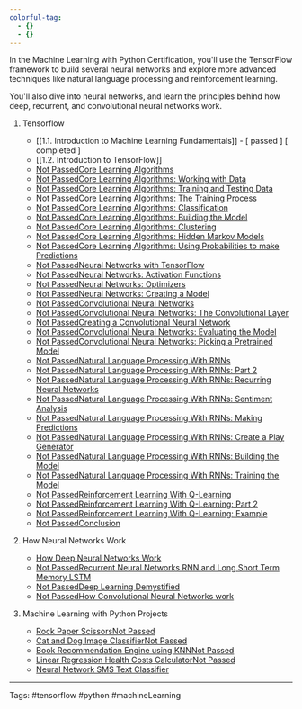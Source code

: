 ```yaml
---
colorful-tag:
  - {}
  - {}
---
```


In the Machine Learning with Python Certification, you'll use the TensorFlow framework to build several neural networks and explore more advanced techniques like natural language processing and reinforcement learning.

You'll also dive into neural networks, and learn the principles behind how deep, recurrent, and convolutional neural networks work.

1.  Tensorflow
	-  [[1.1. Introduction to Machine Learning Fundamentals]] - [ passed ]  [ completed ] 
	-  [[1.2. Introduction to TensorFlow]]
	-   [Not PassedCore Learning Algorithms](https://www.freecodecamp.org/learn/machine-learning-with-python/tensorflow/core-learning-algorithms)
	-   [Not PassedCore Learning Algorithms: Working with Data](https://www.freecodecamp.org/learn/machine-learning-with-python/tensorflow/core-learning-algorithms-working-with-data)
	-   [Not PassedCore Learning Algorithms: Training and Testing Data](https://www.freecodecamp.org/learn/machine-learning-with-python/tensorflow/core-learning-algorithms-training-and-testing-data)
	-   [Not PassedCore Learning Algorithms: The Training Process](https://www.freecodecamp.org/learn/machine-learning-with-python/tensorflow/core-learning-algorithms-the-training-process)
	-   [Not PassedCore Learning Algorithms: Classification](https://www.freecodecamp.org/learn/machine-learning-with-python/tensorflow/core-learning-algorithms-classification)
	-   [Not PassedCore Learning Algorithms: Building the Model](https://www.freecodecamp.org/learn/machine-learning-with-python/tensorflow/core-learning-algorithms-building-the-model)
	-   [Not PassedCore Learning Algorithms: Clustering](https://www.freecodecamp.org/learn/machine-learning-with-python/tensorflow/core-learning-algorithms-clustering)
	-   [Not PassedCore Learning Algorithms: Hidden Markov Models](https://www.freecodecamp.org/learn/machine-learning-with-python/tensorflow/core-learning-algorithms-hidden-markov-models)
	-   [Not PassedCore Learning Algorithms: Using Probabilities to make Predictions](https://www.freecodecamp.org/learn/machine-learning-with-python/tensorflow/core-learning-algorithms-using-probabilities-to-make-predictions)
	-   [Not PassedNeural Networks with TensorFlow](https://www.freecodecamp.org/learn/machine-learning-with-python/tensorflow/neural-networks-with-tensorflow)
	-   [Not PassedNeural Networks: Activation Functions](https://www.freecodecamp.org/learn/machine-learning-with-python/tensorflow/neural-networks-activation-functions)
	-   [Not PassedNeural Networks: Optimizers](https://www.freecodecamp.org/learn/machine-learning-with-python/tensorflow/neural-networks-optimizers)
	-   [Not PassedNeural Networks: Creating a Model](https://www.freecodecamp.org/learn/machine-learning-with-python/tensorflow/neural-networks-creating-a-model)
	-   [Not PassedConvolutional Neural Networks](https://www.freecodecamp.org/learn/machine-learning-with-python/tensorflow/convolutional-neural-networks)
	-   [Not PassedConvolutional Neural Networks: The Convolutional Layer](https://www.freecodecamp.org/learn/machine-learning-with-python/tensorflow/convolutional-neural-networks-the-convolutional-layer)
	-   [Not PassedCreating a Convolutional Neural Network](https://www.freecodecamp.org/learn/machine-learning-with-python/tensorflow/creating-a-convolutional-neural-network)
	-   [Not PassedConvolutional Neural Networks: Evaluating the Model](https://www.freecodecamp.org/learn/machine-learning-with-python/tensorflow/convolutional-neural-networks-evaluating-the-model)
	-   [Not PassedConvolutional Neural Networks: Picking a Pretrained Model](https://www.freecodecamp.org/learn/machine-learning-with-python/tensorflow/convolutional-neural-networks-picking-a-pretrained-model)
	-   [Not PassedNatural Language Processing With RNNs](https://www.freecodecamp.org/learn/machine-learning-with-python/tensorflow/natural-language-processing-with-rnns)
	-   [Not PassedNatural Language Processing With RNNs: Part 2](https://www.freecodecamp.org/learn/machine-learning-with-python/tensorflow/natural-language-processing-with-rnns-part-2)
	-   [Not PassedNatural Language Processing With RNNs: Recurring Neural Networks](https://www.freecodecamp.org/learn/machine-learning-with-python/tensorflow/natural-language-processing-with-rnns-recurring-neural-networks)
	-   [Not PassedNatural Language Processing With RNNs: Sentiment Analysis](https://www.freecodecamp.org/learn/machine-learning-with-python/tensorflow/natural-language-processing-with-rnns-sentiment-analysis)
	-   [Not PassedNatural Language Processing With RNNs: Making Predictions](https://www.freecodecamp.org/learn/machine-learning-with-python/tensorflow/natural-language-processing-with-rnns-making-predictions)
	-   [Not PassedNatural Language Processing With RNNs: Create a Play Generator](https://www.freecodecamp.org/learn/machine-learning-with-python/tensorflow/natural-language-processing-with-rnns-create-a-play-generator)
	-   [Not PassedNatural Language Processing With RNNs: Building the Model](https://www.freecodecamp.org/learn/machine-learning-with-python/tensorflow/natural-language-processing-with-rnns-building-the-model)
	-   [Not PassedNatural Language Processing With RNNs: Training the Model](https://www.freecodecamp.org/learn/machine-learning-with-python/tensorflow/natural-language-processing-with-rnns-training-the-model)
	-   [Not PassedReinforcement Learning With Q-Learning](https://www.freecodecamp.org/learn/machine-learning-with-python/tensorflow/reinforcement-learning-with-q-learning)
	-   [Not PassedReinforcement Learning With Q-Learning: Part 2](https://www.freecodecamp.org/learn/machine-learning-with-python/tensorflow/reinforcement-learning-with-q-learning-part-2)
	-   [Not PassedReinforcement Learning With Q-Learning: Example](https://www.freecodecamp.org/learn/machine-learning-with-python/tensorflow/reinforcement-learning-with-q-learning-example)
	-   [Not PassedConclusion](https://www.freecodecamp.org/learn/machine-learning-with-python/tensorflow/conclusion)

2.  How Neural Networks Work
	-   [How Deep Neural Networks Work](https://www.freecodecamp.org/learn/machine-learning-with-python/how-neural-networks-work/how-deep-neural-networks-work)
	-   [Not PassedRecurrent Neural Networks RNN and Long Short Term Memory LSTM](https://www.freecodecamp.org/learn/machine-learning-with-python/how-neural-networks-work/recurrent-neural-networks-rnn-and-long-short-term-memory-lstm)
	-   [Not PassedDeep Learning Demystified](https://www.freecodecamp.org/learn/machine-learning-with-python/how-neural-networks-work/deep-learning-demystified)
	-   [Not PassedHow Convolutional Neural Networks work](https://www.freecodecamp.org/learn/machine-learning-with-python/how-neural-networks-work/how-convolutional-neural-networks-work)
3.  Machine Learning with Python Projects
	-   [Rock Paper ScissorsNot Passed](https://www.freecodecamp.org/learn/machine-learning-with-python/machine-learning-with-python-projects/rock-paper-scissors)
	-   [Cat and Dog Image ClassifierNot Passed](https://www.freecodecamp.org/learn/machine-learning-with-python/machine-learning-with-python-projects/cat-and-dog-image-classifier)
	-   [Book Recommendation Engine using KNNNot Passed](https://www.freecodecamp.org/learn/machine-learning-with-python/machine-learning-with-python-projects/book-recommendation-engine-using-knn)
	-   [Linear Regression Health Costs CalculatorNot Passed](https://www.freecodecamp.org/learn/machine-learning-with-python/machine-learning-with-python-projects/linear-regression-health-costs-calculator)
	-   [Neural Network SMS Text Classifier](https://www.freecodecamp.org/learn/machine-learning-with-python/machine-learning-with-python-projects/neural-network-sms-text-classifier)

___
Tags: #tensorflow #python #machineLearning